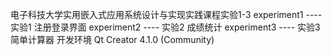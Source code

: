 电子科技大学实用嵌入式应用系统设计与实现实践课程实验1-3
experiment1 ---- 实验1 注册登录界面
experiment2 ---- 实验2 成绩统计
experiment3 ---- 实验3 简单计算器
开发环境 Qt Creator 4.1.0 (Community)
